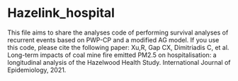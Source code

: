 # Hazelink_hospital
This file aims to share the analyses code of performing survival analyses of recurrent events based on PWP-CP and a modified AG model. If you use this code, please cite the following paper: Xu,R, Gap CX, Dimitriadis C, et al. Long-term impacts of coal mine fire emitted PM2.5 on hospitalisation: a longitudinal analysis of the Hazelwood Health Study. International Journal of Epidemiology, 2021.
